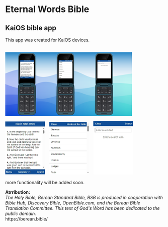 # Eternal Words Bible
## KaiOS bible app
<p>This app was created for KaiOS devices.</p>
<br>
<img align="center" alt="KaiOS Bible" width="80%" style="padding-right:10px;" src="https://github.com/TysonBiegler/Bible/blob/master/thumbnails/Thumbnail.png" />
<br>
<br>
<div>
<img alt="KaiOS Bible" width="25%" style="padding-right:10px;" src="https://github.com/TysonBiegler/Bible/blob/master/thumbnails/Main.jpeg" />
<img alt="KaiOS Bible" width="25%" style="padding-right:10px;" src="https://github.com/TysonBiegler/Bible/blob/master/thumbnails/Books.jpeg" />
<img alt="KaiOS Bible" width="25%" style="padding-right:10px;" src="https://github.com/TysonBiegler/Bible/blob/master/thumbnails/Search.jpeg" />
</div>

<p>more functionality will be added soon.</p>

<p><b>Atrribution:</b>
  <br>
<i>The Holy Bible, Berean Standard Bible, BSB is produced in cooperation with Bible Hub, Discovery Bible, OpenBible.com, and the Berean Bible Translation Committee. This text of God's Word has been dedicated to the public domain.</i>
<br>
  https://berean.bible/</p>
